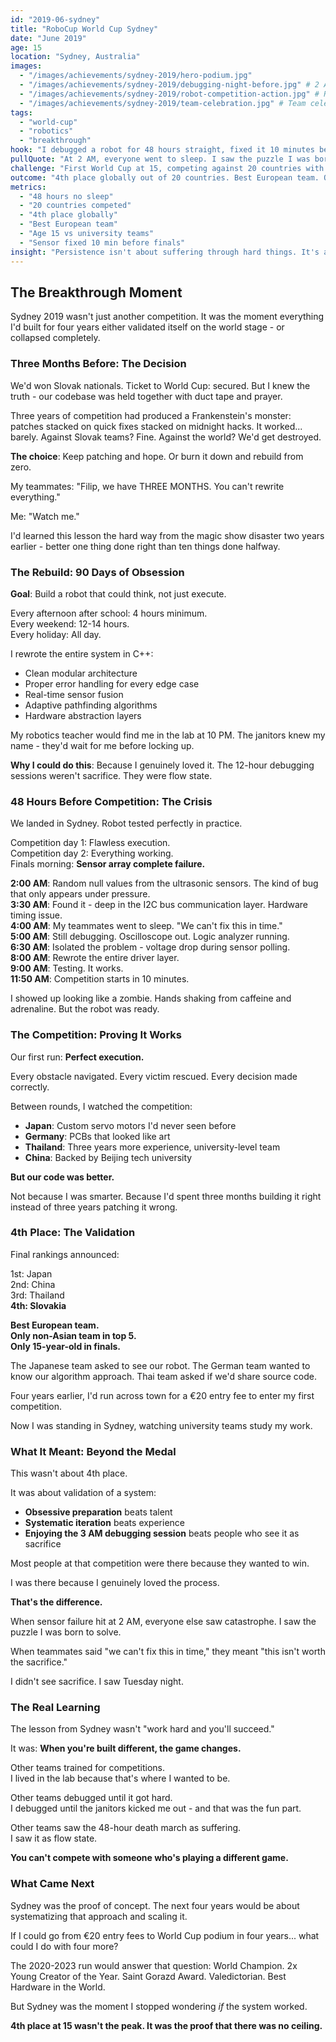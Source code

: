 ```yaml
---
id: "2019-06-sydney"
title: "RoboCup World Cup Sydney"
date: "June 2019"
age: 15
location: "Sydney, Australia"
images:
  - "/images/achievements/sydney-2019/hero-podium.jpg"
  - "/images/achievements/sydney-2019/debugging-night-before.jpg" # 2 AM debugging session
  - "/images/achievements/sydney-2019/robot-competition-action.jpg" # Robot in action during finals
  - "/images/achievements/sydney-2019/team-celebration.jpg" # Team celebrating 4th place
tags:
  - "world-cup"
  - "robotics"
  - "breakthrough"
hook: "I debugged a robot for 48 hours straight, fixed it 10 minutes before competition, and placed 4th in the world at age 15."
pullQuote: "At 2 AM, everyone went to sleep. I saw the puzzle I was born to solve."
challenge: "First World Cup at 15, competing against 20 countries with mostly university-age teams. Our codebase was broken - three years of patches stacked on quick fixes. Three months to prepare. Everything at stake - four years of work either validated or exposed as luck."
outcome: "4th place globally out of 20 countries. Best European team. Only non-Asian team in top 5. Japanese team asked for our source code. German team studied our hardware. Validated that systematic approach beats raw talent."
metrics:
  - "48 hours no sleep"
  - "20 countries competed"
  - "4th place globally"
  - "Best European team"
  - "Age 15 vs university teams"
  - "Sensor fixed 10 min before finals"
insight: "Persistence isn't about suffering through hard things. It's about genuinely enjoying the 3 AM debugging session. When others see sacrifice, I see the game I was born to play. That's not a skill - that's identity. You can't compete with someone playing a different game."
---
```


## The Breakthrough Moment

Sydney 2019 wasn't just another competition. It was the moment everything I'd built for four years either validated itself on the world stage - or collapsed completely.

### Three Months Before: The Decision

We'd won Slovak nationals. Ticket to World Cup: secured. But I knew the truth - our codebase was held together with duct tape and prayer.

Three years of competition had produced a Frankenstein's monster: patches stacked on quick fixes stacked on midnight hacks. It worked... barely. Against Slovak teams? Fine. Against the world? We'd get destroyed.

**The choice**: Keep patching and hope. Or burn it down and rebuild from zero.

My teammates: "Filip, we have THREE MONTHS. You can't rewrite everything."

Me: "Watch me."

I'd learned this lesson the hard way from the magic show disaster two years earlier - better one thing done right than ten things done halfway.

### The Rebuild: 90 Days of Obsession

**Goal**: Build a robot that could think, not just execute.

Every afternoon after school: 4 hours minimum.  
Every weekend: 12-14 hours.  
Every holiday: All day.

I rewrote the entire system in C++:
- Clean modular architecture
- Proper error handling for every edge case
- Real-time sensor fusion
- Adaptive pathfinding algorithms
- Hardware abstraction layers

My robotics teacher would find me in the lab at 10 PM. The janitors knew my name - they'd wait for me before locking up.

**Why I could do this**: Because I genuinely loved it. The 12-hour debugging sessions weren't sacrifice. They were flow state.

### 48 Hours Before Competition: The Crisis

We landed in Sydney. Robot tested perfectly in practice.

Competition day 1: Flawless execution.  
Competition day 2: Everything working.  
Finals morning: **Sensor array complete failure.**

**2:00 AM**: Random null values from the ultrasonic sensors. The kind of bug that only appears under pressure.  
**3:30 AM**: Found it - deep in the I2C bus communication layer. Hardware timing issue.  
**4:00 AM**: My teammates went to sleep. "We can't fix this in time."  
**5:00 AM**: Still debugging. Oscilloscope out. Logic analyzer running.  
**6:30 AM**: Isolated the problem - voltage drop during sensor polling.  
**8:00 AM**: Rewrote the entire driver layer.  
**9:00 AM**: Testing. It works.  
**11:50 AM**: Competition starts in 10 minutes.

I showed up looking like a zombie. Hands shaking from caffeine and adrenaline. But the robot was ready.

### The Competition: Proving It Works

Our first run: **Perfect execution.**

Every obstacle navigated. Every victim rescued. Every decision made correctly.

Between rounds, I watched the competition:
- **Japan**: Custom servo motors I'd never seen before
- **Germany**: PCBs that looked like art
- **Thailand**: Three years more experience, university-level team
- **China**: Backed by Beijing tech university

**But our code was better.**

Not because I was smarter. Because I'd spent three months building it right instead of three years patching it wrong.

### 4th Place: The Validation

Final rankings announced:

1st: Japan  
2nd: China  
3rd: Thailand  
**4th: Slovakia**

**Best European team.**  
**Only non-Asian team in top 5.**  
**Only 15-year-old in finals.**

The Japanese team asked to see our robot. The German team wanted to know our algorithm approach. Thai team asked if we'd share source code.

Four years earlier, I'd run across town for a €20 entry fee to enter my first competition.

Now I was standing in Sydney, watching university teams study my work.

### What It Meant: Beyond the Medal

This wasn't about 4th place.

It was about validation of a system:
- **Obsessive preparation** beats talent
- **Systematic iteration** beats experience
- **Enjoying the 3 AM debugging session** beats people who see it as sacrifice

Most people at that competition were there because they wanted to win.

I was there because I genuinely loved the process.

**That's the difference.**

When sensor failure hit at 2 AM, everyone else saw catastrophe. I saw the puzzle I was born to solve.

When teammates said "we can't fix this in time," they meant "this isn't worth the sacrifice."

I didn't see sacrifice. I saw Tuesday night.

### The Real Learning

The lesson from Sydney wasn't "work hard and you'll succeed."

It was: **When you're built different, the game changes.**

Other teams trained for competitions.  
I lived in the lab because that's where I wanted to be.

Other teams debugged until it got hard.  
I debugged until the janitors kicked me out - and that was the fun part.

Other teams saw the 48-hour death march as suffering.  
I saw it as flow state.

**You can't compete with someone who's playing a different game.**

### What Came Next

Sydney was the proof of concept. The next four years would be about systematizing that approach and scaling it.

If I could go from €20 entry fees to World Cup podium in four years... what could I do with four more?

The 2020-2023 run would answer that question: World Champion. 2x Young Creator of the Year. Saint Gorazd Award. Valedictorian. Best Hardware in the World.

But Sydney was the moment I stopped wondering *if* the system worked.

**4th place at 15 wasn't the peak. It was the proof that there was no ceiling.**